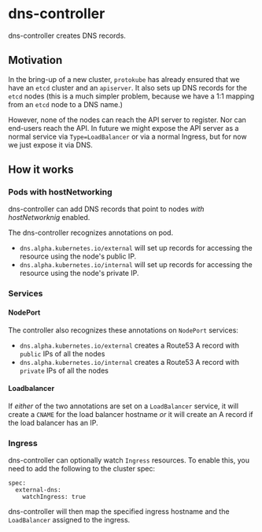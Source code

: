 # dns-controller

dns-controller creates DNS records.

## Motivation

In the bring-up of a new cluster, `protokube` has already ensured that 
we have an `etcd` cluster and an `apiserver`.  It also sets up DNS 
records for the `etcd` nodes (this is a much simpler problem, because 
we have a 1:1 mapping from an `etcd` node to a DNS name.)

However, none of the nodes can reach the API server to register.  Nor 
can end-users reach the API.  In future we might expose the API server 
as a normal service via `Type=LoadBalancer` or via a normal Ingress, 
but for now we just expose it via DNS.

## How it works

### Pods with hostNetworking

dns-controller can add DNS records that point to nodes *with hostNetworknig* enabled.

The dns-controller recognizes annotations on pod.

* `dns.alpha.kubernetes.io/external` will set up records for accessing 
  the resource using the node's public IP.
* `dns.alpha.kubernetes.io/internal` will set up records for accessing 
  the resource using the node's private IP.

### Services

#### NodePort

The controller also recognizes these annotations on `NodePort` services:

* `dns.alpha.kubernetes.io/external` creates a Route53 A record with 
  `public` IPs of all the nodes
* `dns.alpha.kubernetes.io/internal` creates a Route53 A record with 
  `private` IPs of all the nodes

#### Loadbalancer

If _either_ of the two annotations are set on a `LoadBalancer` service, it will create a `CNAME` for the load balancer hostname _or_ it will create an A record if the load balancer has an IP.

### Ingress 

dns-controller can optionally watch `Ingress` resources. To enable this, you need to add the following to the cluster spec:
```
spec:
  external-dns:
    watchIngress: true
```

dns-controller will then map the specified ingress hostname and the `LoadBalancer` assigned to the ingress.
